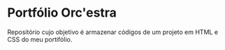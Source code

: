 # Portfólio Orc'estra
Repositório cujo objetivo é armazenar códigos de um projeto em HTML e CSS do meu portifólio.
